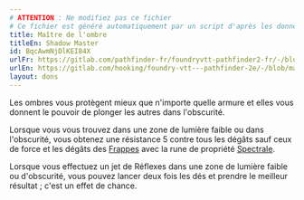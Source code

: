 ```yaml
---
# ATTENTION : Ne modifiez pas ce fichier
# Ce fichier est généré automatiquement par un script d'après les données du module Foundry VTT officiel et de sa traduction
title: Maître de l'ombre
titleEn: Shadow Master
id: BqcAwmNjDlKEI84X
urlFr: https://gitlab.com/pathfinder-fr/foundryvtt-pathfinder2-fr/-/blob/master/data/feats/BqcAwmNjDlKEI84X.htm
urlEn: https://gitlab.com/hooking/foundry-vtt---pathfinder-2e/-/blob/master/packs/data/feats.db/shadow-master.json
layout: dons
---
```

Les ombres vous protègent mieux que n'importe quelle armure et elles vous donnent le pouvoir de plonger les autres dans l'obscurité.

Lorsque vous vous trouvez dans une zone de lumière faible ou dans l'obscurité, vous obtenez une résistance 5 contre tous les dégâts sauf ceux de force et les dégâts des [Frappes](../actions/frapper.md) avec la rune de propriété [Spectrale](../équipements/spectrale-rune.md).

Lorsque vous effectuez un jet de Réflexes dans une zone de lumière faible ou d'obscurité, vous pouvez lancer deux fois les dés et prendre le meilleur résultat ; c'est un effet de chance.
